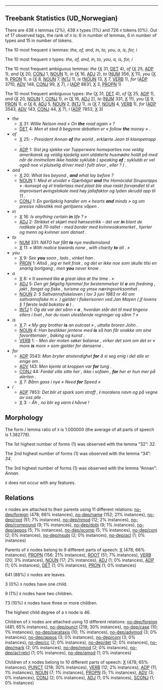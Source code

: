 

--------------------------------------------------------------------------------

## Treebank Statistics (UD_Norwegian)

There are 438 `X` lemmas (2%), 438 `X` types (1%) and 726 `X` tokens (0%).
Out of 17 observed tags, the rank of `X` is: 6 in number of lemmas, 6 in number of types and 15 in number of tokens.

The 10 most frequent `X` lemmas: <em>the, of, and, in, to, you, a, is, for, i</em>

The 10 most frequent `X` types:  <em>the, of, and, in, to, you, a, is, for, i</em>

The 10 most frequent ambiguous lemmas: <em>the</em> ([X]() 31, [DET]() 4), <em>of</em> ([X]() 25, [ADP]() 1), <em>and</em> ([X]() 20, [CONJ]() 1, [NOUN]() 1), <em>in</em> ([X]() 16, [ADJ]() 2), <em>to</em> ([NUM]() 356, [X]() 11), <em>you</em> ([X]() 9, [PRON]() 1), <em>a</em> ([X]() 8, [NOUN]() 7, [INTJ]() 1), <em>is</em> ([NOUN]() 13, [X]() 7, [VERB]() 1), <em>for</em> ([ADP]() 3710, [ADV]() 148, [CONJ]() 99, [X]() 7), <em>i</em> ([ADP]() 8631, [X]() 3, [PROPN]() 1)

The 10 most frequent ambiguous types:  <em>the</em> ([X]() 31, [DET]() 4), <em>of</em> ([X]() 25, [ADP]() 1), <em>and</em> ([X]() 20, [NOUN]() 1, [CONJ]() 1), <em>in</em> ([X]() 16, [ADJ]() 2), <em>to</em> ([NUM]() 331, [X]() 11), <em>you</em> ([X]() 9, [PRON]() 1), <em>a</em> ([X]() 8, [ADJ]() 5, [NOUN]() 2, [INTJ]() 1), <em>is</em> ([X]() 7, [NOUN]() 4, [VERB]() 1), <em>for</em> ([ADP]() 3543, [ADV]() 143, [CONJ]() 44, [X]() 7), <em>i</em> ([ADP]() 7853, [X]() 3)


* <em>the</em>
  * [X]() 31: <em>Willie Nelson med « On <b>the</b> road again » ?</em>
  * [DET]() 4: <em>Men et sted å begynne debatten er « follow <b>the</b> money » .</em>
* <em>of</em>
  * [X]() 25: <em>- President Annan <b>of</b> the world , erklærte Jean til klampetrapp .</em>
  * [ADP]() 1: <em>Sist jeg sjekka var Tupperware homeparties noe veldig amerikansk og veldig kjedelig som utdaterte husmødre holdt på med når de innimellom ikke hadde syklubb ( speaking <b>of</b> ; syklubb er vel også noe vi plutselig driver med i fullt alvor , eller ? ) .</em>
* <em>and</em>
  * [X]() 20: <em>What lies beyond , <b>and</b> what lay before ?</em>
  * [NOUN]() 1: <em>Med et utvidet « Gjærbägst <b>and</b> the Homöcidal Sirupsnipps » -konsept og et trailerlass med plast ble stua raskt forvandlet til et improvisert øvingslokale med høy jallafaktor og lyden skrudd opp til 11 .</em>
  * [CONJ]() 1: <em>En geriljakrig handler om « hearts <b>and</b> minds » og om presise nålestikk mot geriljaens våpen .</em>
* <em>in</em>
  * [X]() 16: <em>Is anything certain <b>in</b> life ? »</em>
  * [ADJ]() 2: <em>Strikket et skjørt med hønsestrikk - det var <b>in</b> blant de radikale på 70-tallet - med border med kvinnesaksmerket , hjerter og menn og kvinner som danset .</em>
* <em>to</em>
  * [NUM]() 331: <em>NATO har fått <b>to</b> nye medlemsland</em>
  * [X]() 11: <em>« With malice towards none , with charity <b>to</b> all . »</em>
* <em>you</em>
  * [X]() 9: <em>See <b>you</b> soon , lads , vinket han .</em>
  * [PRON]() 1: <em>Altså , jeg er helt frisk , og det er ikke noe som skulle tilsi en snarlig bortgang , men <b>you</b> never know .</em>
* <em>a</em>
  * [X]() 8: <em>« It seemed like <b>a</b> great idea at the time . »</em>
  * [ADJ]() 5: <em>Den gir følgelig hjemmel for bestemmelser bl <b>a</b> om fredning , jakt , fangst og fiske , turisme og ymse næringsvirksomhet .</em>
  * [NOUN]() 2: <em>5 Saltvannsfiskeloven ( lov 3 juni 1983 nr 40 om saltvannsfiske m.v. ) gjelder i fiskerisonen ved Jan Mayen ( jf lovens § 1 første ledd bokstav <b>a</b> ) .</em>
  * [INTJ]() 1: <em>Og da var det sånn « <b>a</b> , hvordan står det til med tingene ellers i livet , har du noen utestående regninger og sånn ? »</em>
* <em>is</em>
  * [X]() 7: <em>« My gay brother <b>is</b> an outcast » , uttalte broren John .</em>
  * [NOUN]() 4: <em>Han bestikker jentene med <b>is</b> så han får snakke om sine favorittemaer , baking og kunst .</em>
  * [VERB]() 1: <em>- Men der moten søker balanse , virker det som om det er « more <b>is</b> more » som gjelder for danserne .</em>
* <em>for</em>
  * [ADP]() 3543: <em>Man bryter anstendighet <b>for</b> å si seg enig i det alle er enige om .</em>
  * [ADV]() 143: <em>Men kjente at kroppen var <b>for</b> tung .</em>
  * [CONJ]() 44: <em>Fardal ville sitte her , ikke i sofaen , <b>for</b> her er hun mer på alerten .</em>
  * [X]() 7: <em>Bånn gass i nye « Need <b>for</b> Speed »</em>
* <em>i</em>
  * [ADP]() 7853: <em>Det blir et spark som straff , <b>i</b> moralens navn og på vegne av oss alle .</em>
  * [X]() 3: <em>- Åh , no blir eg varm <b>i</b> håvve !</em>

## Morphology

The form / lemma ratio of `X` is 1.000000 (the average of all parts of speech is 1.382778).

The 1st highest number of forms (1) was observed with the lemma “32”: <em>32</em>.

The 2nd highest number of forms (1) was observed with the lemma “34”: <em>34</em>.

The 3rd highest number of forms (1) was observed with the lemma “Annan”: <em>Annan</em>.

`X` does not occur with any features.


## Relations

`X` nodes are attached to their parents using 11 different relations: [no-dep/foreign]() (478; 66% instances), [no-dep/name]() (152; 21% instances), [no-dep/root]() (51; 7% instances), [no-dep/nmod]() (12; 2% instances), [no-dep/compound]() (9; 1% instances), [no-dep/dobj]() (9; 1% instances), [no-dep/appos]() (5; 1% instances), [no-dep/xcomp]() (5; 1% instances), [no-dep/conj]() (2; 0% instances), [no-dep/nsubj]() (2; 0% instances), [no-dep/acl]() (1; 0% instances)

Parents of `X` nodes belong to 9 different parts of speech: [X]() (478; 66% instances), [PROPN]() (156; 21% instances), [ROOT]() (51; 7% instances), [VERB]() (20; 3% instances), [NOUN]() (17; 2% instances), [ADJ]() (1; 0% instances), [ADP]() (1; 0% instances), [DET]() (1; 0% instances), [PRON]() (1; 0% instances)

641 (88%) `X` nodes are leaves.

3 (0%) `X` nodes have one child.

9 (1%) `X` nodes have two children.

73 (10%) `X` nodes have three or more children.

The highest child degree of a `X` node is 46.

Children of `X` nodes are attached using 13 different relations: [no-dep/foreign]() (481; 65% instances), [no-dep/punct]() (218; 30% instances), [no-dep/case]() (10; 1% instances), [no-dep/parataxis]() (10; 1% instances), [no-dep/advmod]() (3; 0% instances), [no-dep/appos]() (3; 0% instances), [no-dep/conj]() (3; 0% instances), [no-dep/cc]() (2; 0% instances), [no-dep/det]() (2; 0% instances), [no-dep/mark]() (2; 0% instances), [no-dep/nmod]() (2; 0% instances), [no-dep/acl:relcl]() (1; 0% instances), [no-dep/amod]() (1; 0% instances)

Children of `X` nodes belong to 10 different parts of speech: [X]() (478; 65% instances), [PUNCT]() (218; 30% instances), [VERB]() (12; 2% instances), [ADP]() (11; 1% instances), [NOUN]() (7; 1% instances), [PROPN]() (5; 1% instances), [ADV]() (3; 0% instances), [CONJ]() (2; 0% instances), [ADJ]() (1; 0% instances), [SCONJ]() (1; 0% instances)

